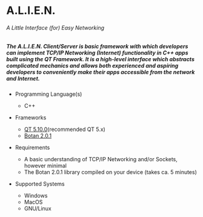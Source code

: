 # A.L.I.E.N.
###### A Little Interface (for) Easy Networking

##### The A.L.I.E.N. Client/Server is basic framework with which developers can implement TCP/IP Networking (Internet) functionality in C++ apps built using the QT Framework. It is a high-level interface which abstracts complicated mechanics and allows both experienced and aspiring developers to conveniently make their apps accessible from the network and Internet.

* Programming Language(s)
  * C++

* Frameworks
  * [QT 5.10.0](https://download.qt.io/archive/qt/5.10/5.10.0/)(recommended QT 5.x)
  * [Botan 2.0.1](https://botan.randombit.net/)
  
* Requirements
  * A basic understanding of TCP/IP Networking and/or Sockets, however minimal
  * The Botan 2.0.1 library compiled on your device (takes ca. 5 minutes)

* Supported Systems
  * Windows
  * MacOS
  * GNU/Linux
